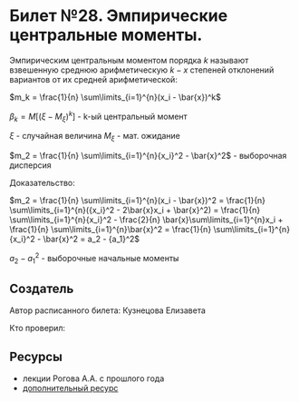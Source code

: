 # Билет №28. Эмпирические центральные моменты.
Эмпирическим центральным моментом порядка $k$ называют взвешенную среднюю арифметическую $k-x$ степеней отклонений вариантов от их средней арифметической:

$m_k = \frac{1}{n} \sum\limits_{i=1}^{n}(x_i - \bar{x})^k$

$\beta_k = M[(\xi - M_\xi)^k]$ - k-ый центральный момент

$\xi$ - случайная величина
$M_\xi$ - мат. ожидание

$m_2 = \frac{1}{n} \sum\limits_{i=1}^{n}{x_i}^2 - \bar{x}^2$ - выборочная дисперсия

Доказательство:

$m_2 = \frac{1}{n} \sum\limits_{i=1}^{n}(x_i - \bar{x})^2 = \frac{1}{n} \sum\limits_{i=1}^{n}({x_i}^2 - 2\bar{x}x_i + \bar{x}^2) = \frac{1}{n} \sum\limits_{i=1}^{n}{x_i}^2 - \frac{2}{n} \bar{x}\sum\limits_{i=1}^{n}x_i + \frac{1}{n} \sum\limits_{i=1}^{n}\bar{x}^2 = \frac{1}{n} \sum\limits_{i=1}^{n}{x_i}^2 - \bar{x}^2 = a_2 - {a_1}^2$

$a_2 - {a_1}^2$ - выборочные начальные моменты

## Создатель

Автор расписанного билета: Кузнецова Елизавета

Кто проверил:


## Ресурсы
- лекции Рогова А.А. с прошлого года
- [дополнительный ресурс](https://studfile.net/preview/5567947/page:7/)
